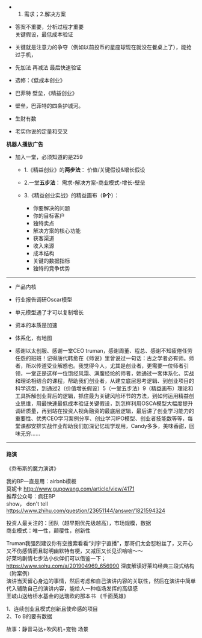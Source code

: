 * 1. 需求；2.解决方案

* 答案不重要，分析过程才重要  
关键假设，最低成本验证

* 关键就是注意力的争夺（例如以前投币的星座球现在就没在餐桌上了），能抢过手机，

* 先加法  再减法  最后快速验证

* 选修：《低成本创业》

* 巴菲特 壁垒，《精益创业》

* 壁垒，巴菲特的四条护城河。

* 生财有数

* 老实你说的定量和交叉  

**机器人播放广告**  

* 加入一堂，必须知道的是259
  * 1.《精益创业》的**两步法**： 价值/关键假设&增长假设 

  * 2.一堂**五步法**： 
需求-解决方案-商业模式-增长-壁垒 

  * 3.《精益创业实战》的精益画布（**9个**）： 
    * 你要解决的问题 
    * 你的目标客户 
    * 独特卖点 
    * 解决方案的核心功能 
    * 获客渠道 
    * 收入来源 
    * 成本结构 
    * 关键的数据指标 
    * 独特的竞争优势
---
* 产品内核
* 行业报告调研Oscar模型

* 单元模型通了才可以复制增长

* 资本的本质是加速

* 体系化，有地图

* 感谢以太创服、感谢一堂CEO truman，感谢周董、程总、感谢不知疲倦任劳任怨的班班！记得唐代韩愈在《师说》里曾说过一句话：古之学者必有师。师者，所以传道受业解惑也。我觉得今人，尤其是创业者，更需要一位师者引领，一堂正是这样一位饱经风霜、满腹经纶的师者，她通过一套体系化、实战和理论相结合的课程，帮助我们创业者，从建立底层思考逻辑、到创业项目的科学选型，到通过2（价值增长假设）5（一堂五步法）9（精益画布）理论和工具拆解创业背后的逻辑，抓住最为关键风险环节的方法，到如何运用精益创业思维，用最快速最低成本验证关键假设，到怎样利用OSCA模型大幅度提升调研质量，再到站在投资人视角融资的最底层逻辑，最后讲了创业学习能力的重要性、优秀CEO学习案例分享、创业学习IPO模型、创业者技能数等等，每堂课都安排实战作业帮助我们加深记忆现学现用，Candy多多，美味香甜，回味无穷……

---
#### 路演


《乔布斯的魔力演讲》  


我的BP一直是用：airbnb模板   
莫妮卡
http://www.gupowang.com/article/view/4171   
推荐公众号：疯狂BP   
show， don't tell   
https://www.zhihu.com/question/23651144/answer/1821594324  


投资人最关注的：团队（越早期优先级越高），市场规模，数据  
商业模式：唯一性，颠覆性，创新性  


Truman我强烈建议你有空搜索看看“刘宇宁直播”，那哥们太会怼粉丝了，又开心又不伤感情而且聪明幽默特有梗，又减压又长见识哈哈～～   
好莱坞剧情七步法小伙伴们可以借鉴一下；  
https://www.sohu.com/a/201904969_656990   深度解读好莱坞经典三段式结构（附案例）    
演讲当天留心身边的事情，然后考虑和自己演讲内容的关联性，然后在演讲中简单代入辅助自己的演讲内容，能给人一种临场发挥的高级感   
王岐山送给桥水基金的达瑞欧的那本书 《千面英雄》  



1、连续创业且模式创新且使命感的项目  
2、To B的要有数据   


故事：静音马达+吹风机+宠物 场景  









